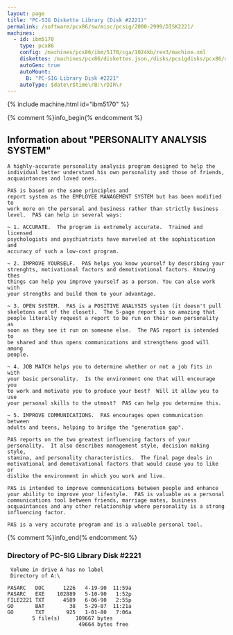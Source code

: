 ```yaml
---
layout: page
title: "PC-SIG Diskette Library (Disk #2221)"
permalink: /software/pcx86/sw/misc/pcsig/2000-2999/DISK2221/
machines:
  - id: ibm5170
    type: pcx86
    config: /machines/pcx86/ibm/5170/cga/1024kb/rev3/machine.xml
    diskettes: /machines/pcx86/diskettes.json,/disks/pcsigdisks/pcx86/diskettes.json
    autoGen: true
    autoMount:
      B: "PC-SIG Library Disk #2221"
    autoType: $date\r$time\rB:\rDIR\r
---
```


{% include machine.html id="ibm5170" %}

{% comment %}info_begin{% endcomment %}

## Information about "PERSONALITY ANALYSIS SYSTEM"

    A highly-accurate personality analysis program designed to help the
    individual better understand his own personality and those of friends,
    acquaintances and loved ones.
    
    PAS is based on the same principles and
    report system as the EMPLOYEE MANAGEMENT SYSTEM but has been modified to
    work more on the personal and business rather than strictly business
    level.  PAS can help in several ways:
    
    ~ 1. ACCURATE.  The program is extremely accurate.  Trained and licensed
    psychologists and psychiatrists have marveled at the sophistication and
    accuracy of such a low-cost program.
    
    ~ 2. IMPROVE YOURSELF.  PAS helps you know yourself by describing your
    strenghts, motivational factors and demotivational factors. Knowing thes
    things can help you improve yourself as a person. You can also work with
    your strengths and build them to your advantage.
    
    ~ 3. OPEN SYSTEM.  PAS is a POSITIVE ANALYSIS system (it doesn't pull
    skeletons out of the closet).  The 5-page report is so amazing that
    people literally request a report to be run on their own personality as
    soon as they see it run on someone else.  The PAS report is intended to
    be shared and thus opens communications and strengthens good will among
    people.
    
    ~ 4. JOB MATCH helps you to determine whether or not a job fits in with
    your basic personality.  Is the environment one that will encourage you
    to work and motivate you to produce your best?  Will it allow you to use
    your personal skills to the utmost?  PAS can help you determine this.
    
    ~ 5. IMPROVE COMMUNICATIONS.  PAS encourages open communication between
    adults and teens, helping to bridge the "generation gap".
    
    PAS reports on the two greatest influencing factors of your
    personality.  It also describes management style, decision making style,
    stamina, and personality characteristics.  The final page deals in
    motivational and demotivational factors that would cause you to like or
    dislike the environment in which you work and live.
    
    PAS is intended to improve communications between people and enhance
    your ability to improve your lifestyle.  PAS is valuable as a personal
    communications tool between friends, marriage mates, business
    acquaintances and any other relationship where personality is a strong
    influencing factor.
    
    PAS is a very accurate program and is a valuable personal tool.
{% comment %}info_end{% endcomment %}


### Directory of PC-SIG Library Disk #2221

     Volume in drive A has no label
     Directory of A:\

    PASARC   DOC      1226   4-19-90  11:59a
    PASARC   EXE    102889   5-10-90   1:52p
    FILE2221 TXT      4589   6-06-90   2:55p
    GO       BAT        38   5-29-87  11:21a
    GO       TXT       925   1-01-80   7:06a
            5 file(s)     109667 bytes
                           49664 bytes free
